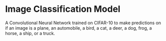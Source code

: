 # Image Classification Model
A Convolutional Neural Network trained on CIFAR-10 to make predictions on if an image is a plane, an automobile, a bird, a cat, a deer, a dog, frog, a horse, a ship, or a truck.